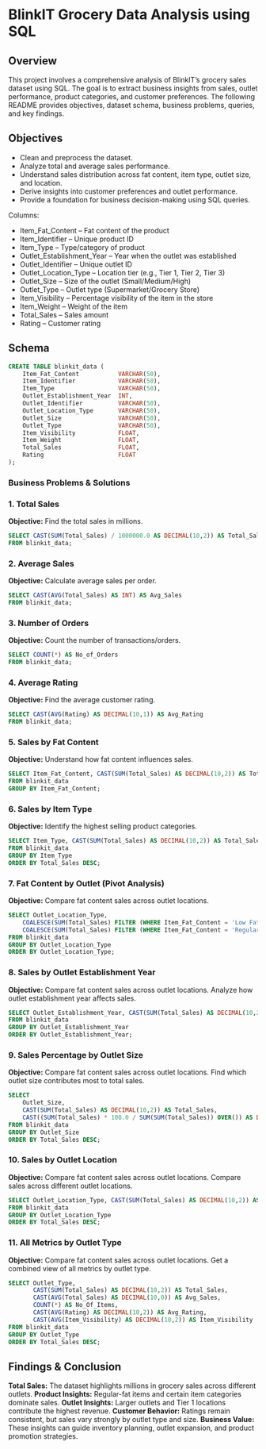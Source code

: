 # BlinkIT Grocery Data Analysis using SQL

## Overview

This project involves a comprehensive analysis of BlinkIT’s grocery sales dataset using SQL.
The goal is to extract business insights from sales, outlet performance, product categories, and customer preferences.
The following README provides objectives, dataset schema, business problems, queries, and key findings.

## Objectives

- Clean and preprocess the dataset.
- Analyze total and average sales performance.
- Understand sales distribution across fat content, item type, outlet size, and location.
- Derive insights into customer preferences and outlet performance.
- Provide a foundation for business decision-making using SQL queries.

Columns:

- Item_Fat_Content – Fat content of the product
- Item_Identifier – Unique product ID
- Item_Type – Type/category of product
- Outlet_Establishment_Year – Year when the outlet was established
- Outlet_Identifier – Unique outlet ID
- Outlet_Location_Type – Location tier (e.g., Tier 1, Tier 2, Tier 3)
- Outlet_Size – Size of the outlet (Small/Medium/High)
- Outlet_Type – Outlet type (Supermarket/Grocery Store)
- Item_Visibility – Percentage visibility of the item in the store
- Item_Weight – Weight of the item
- Total_Sales – Sales amount
- Rating – Customer rating

## Schema
```sql
CREATE TABLE blinkit_data (
    Item_Fat_Content           VARCHAR(50),
    Item_Identifier            VARCHAR(50),
    Item_Type                  VARCHAR(50),
    Outlet_Establishment_Year  INT,
    Outlet_Identifier          VARCHAR(50),
    Outlet_Location_Type       VARCHAR(50),
    Outlet_Size                VARCHAR(50),
    Outlet_Type                VARCHAR(50),
    Item_Visibility            FLOAT,
    Item_Weight                FLOAT,
    Total_Sales                FLOAT,
    Rating                     FLOAT
);
```

### Business Problems & Solutions

### 1. Total Sales

**Objective:** Find the total sales in millions.
```sql
SELECT CAST(SUM(Total_Sales) / 1000000.0 AS DECIMAL(10,2)) AS Total_Sales_Million
FROM blinkit_data;
```

### 2. Average Sales

**Objective:** Calculate average sales per order.
```sql
SELECT CAST(AVG(Total_Sales) AS INT) AS Avg_Sales
FROM blinkit_data;
```

### 3. Number of Orders

**Objective:** Count the number of transactions/orders.
```sql
SELECT COUNT(*) AS No_of_Orders
FROM blinkit_data;
```


### 4. Average Rating

**Objective:** Find the average customer rating.

```sql
SELECT CAST(AVG(Rating) AS DECIMAL(10,1)) AS Avg_Rating
FROM blinkit_data;
```

### 5. Sales by Fat Content

**Objective:** Understand how fat content influences sales.

```sql
SELECT Item_Fat_Content, CAST(SUM(Total_Sales) AS DECIMAL(10,2)) AS Total_Sales
FROM blinkit_data
GROUP BY Item_Fat_Content;
```

### 6. Sales by Item Type

**Objective:** Identify the highest selling product categories.

```sql
SELECT Item_Type, CAST(SUM(Total_Sales) AS DECIMAL(10,2)) AS Total_Sales
FROM blinkit_data
GROUP BY Item_Type
ORDER BY Total_Sales DESC;
```

### 7. Fat Content by Outlet (Pivot Analysis)

**Objective:** Compare fat content sales across outlet locations.

```sql
SELECT Outlet_Location_Type,
    COALESCE(SUM(Total_Sales) FILTER (WHERE Item_Fat_Content = 'Low Fat'), 0) AS Low_Fat,
    COALESCE(SUM(Total_Sales) FILTER (WHERE Item_Fat_Content = 'Regular'), 0) AS Regular
FROM blinkit_data
GROUP BY Outlet_Location_Type
ORDER BY Outlet_Location_Type;
```

### 8. Sales by Outlet Establishment Year

**Objective:** Compare fat content sales across outlet locations. Analyze how outlet establishment year affects sales.

```sql
SELECT Outlet_Establishment_Year, CAST(SUM(Total_Sales) AS DECIMAL(10,2)) AS Total_Sales
FROM blinkit_data
GROUP BY Outlet_Establishment_Year
ORDER BY Outlet_Establishment_Year;
```

### 9. Sales Percentage by Outlet Size

**Objective:** Compare fat content sales across outlet locations. Find which outlet size contributes most to total sales.

```sql
SELECT 
    Outlet_Size, 
    CAST(SUM(Total_Sales) AS DECIMAL(10,2)) AS Total_Sales,
    CAST((SUM(Total_Sales) * 100.0 / SUM(SUM(Total_Sales)) OVER()) AS DECIMAL(10,2)) AS Sales_Percentage
FROM blinkit_data
GROUP BY Outlet_Size
ORDER BY Total_Sales DESC;
```

### 10. Sales by Outlet Location

**Objective:** Compare fat content sales across outlet locations. Compare sales across different outlet locations.

```sql
SELECT Outlet_Location_Type, CAST(SUM(Total_Sales) AS DECIMAL(10,2)) AS Total_Sales
FROM blinkit_data
GROUP BY Outlet_Location_Type
ORDER BY Total_Sales DESC;
```

### 11. All Metrics by Outlet Type

**Objective:** Compare fat content sales across outlet locations. Get a combined view of all metrics by outlet type.

```sql
SELECT Outlet_Type, 
       CAST(SUM(Total_Sales) AS DECIMAL(10,2)) AS Total_Sales,
       CAST(AVG(Total_Sales) AS DECIMAL(10,0)) AS Avg_Sales,
       COUNT(*) AS No_Of_Items,
       CAST(AVG(Rating) AS DECIMAL(10,2)) AS Avg_Rating,
       CAST(AVG(Item_Visibility) AS DECIMAL(10,2)) AS Item_Visibility
FROM blinkit_data
GROUP BY Outlet_Type
ORDER BY Total_Sales DESC;
```

## Findings & Conclusion

**Total Sales:** The dataset highlights millions in grocery sales across different outlets.
**Product Insights:** Regular-fat items and certain item categories dominate sales.
**Outlet Insights:** Larger outlets and Tier 1 locations contribute the highest revenue.
**Customer Behavior:** Ratings remain consistent, but sales vary strongly by outlet type and size.
**Business Value:** These insights can guide inventory planning, outlet expansion, and product promotion strategies.
